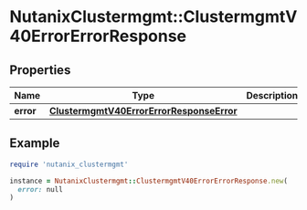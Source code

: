 # NutanixClustermgmt::ClustermgmtV40ErrorErrorResponse

## Properties

| Name | Type | Description | Notes |
| ---- | ---- | ----------- | ----- |
| **error** | [**ClustermgmtV40ErrorErrorResponseError**](ClustermgmtV40ErrorErrorResponseError.md) |  | [optional] |

## Example

```ruby
require 'nutanix_clustermgmt'

instance = NutanixClustermgmt::ClustermgmtV40ErrorErrorResponse.new(
  error: null
)
```

